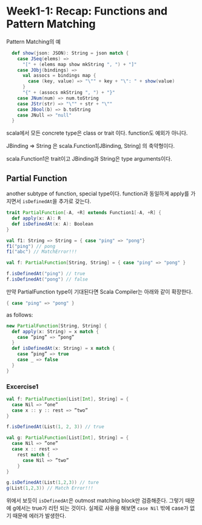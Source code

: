 # Week1-1: Recap: Functions and Pattern Matching

Pattern Matching의 예

```scala
  def show(json: JSON): String = json match {
    case JSeq(elems) =>
      "[" + (elems map show mkString ", ") + "]"
    case JObj(bindings) =>
      val assocs = bindings map {
        case (key, value) => "\"" + key + "\": " + show(value)
      }
      "{" + (assocs mkString ", ") + "}"
    case JNum(num) => num.toString
    case JStr(str) => "\"" + str + "\""
    case JBool(b) => b.toString
    case JNull => "null"
  }
```

scala에서 모든 concrete type은 class or trait 이다.
function도 예외가 아니다.

JBinding => String
은
scala.Function1[JBinding, String]
의 축약형이다.

scala.Function1은 trait이고 JBinding과 String은 type arguments이다.

## Partial Function
another subtype of function, special type이다.
function과 동일하게 apply를 가지면서 `isDefinedAt`을 추가로 갖는다.

```scala
trait PartialFunction[-A, +R] extends Function1[-A, +R] {
  def apply(x: A): R
  def isDefinedAt(x: A): Boolean
}
```

```scala
val f1: String => String = { case "ping" => "pong"}
f1("ping") // pong
f1("abc") // MatchError!!!

val f: PartialFunction[String, String] = { case "ping" => "pong" }

f.isDefinedAt("ping") // true
f.isDefinedAt("pong") // false
```

만약 PartialFunction type이 기대된다면 Scala Compiler는 아래와 같이 확장한다.

```scala
{ case "ping" => "pong" }
```

as follows:

```scala
new PartialFunction[String, String] {
  def apply(x: String) = x match {
    case ”ping” => ”pong”
  }
  def isDefinedAt(x: String) = x match {
    case ”ping” => true
    case _ => false
  }
}
```

### Excercise1
```scala
val f: PartialFunction[List[Int], String] = {
  case Nil => ”one”
  case x :: y :: rest => ”two”
}

f.isDefinedAt(List(1, 2, 3)) // true
```

```scala
val g: PartialFunction[List[Int], String] = {
  case Nil => ”one”
  case x :: rest =>
    rest match {
      case Nil => ”two”
    }
}

g.isDefinedAt(List(1,2,3)) // ture
g(List(1,2,3)) // Match Error!!!
```

위에서 보듯이 `isDefinedAt`은 outmost matching block만 검증해준다. 그렇기 때문에 g에서는 true가 리턴 되는 것이다.
실제로 사용을 해보면 `case Nil` 밖에 case가 없기 때문에 에러가 발생한다.
